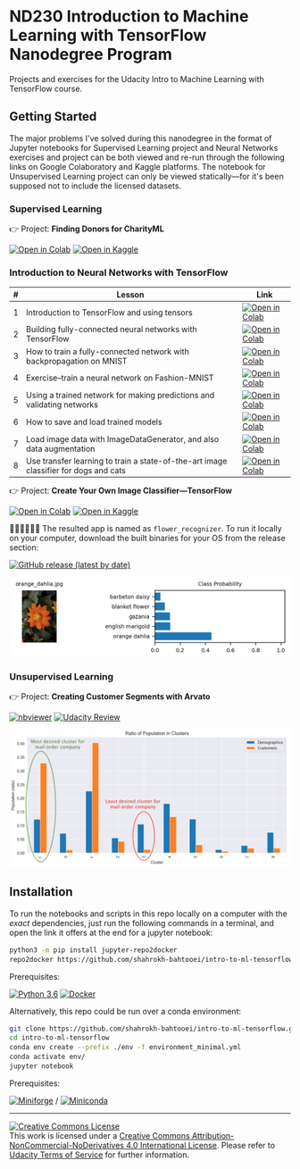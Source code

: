 # ND230 Introduction to Machine Learning with TensorFlow Nanodegree Program

Projects and exercises for the Udacity Intro to Machine Learning with TensorFlow course.

## Getting Started

The major problems I've solved during this nanodegree in the format of Jupyter notebooks for Supervised Learning project
and Neural Networks exercises and project can be both viewed and re-run through the following links on Google
Colaboratory and Kaggle platforms. The notebook for Unsupervised Learning project can only be viewed statically—for it's
been supposed not to include the licensed datasets.

### Supervised Learning

👉 Project: **Finding Donors for CharityML**

[![Open in Colab][colab-svg]][colab-supervised-proj]
[![Open in Kaggle][kaggle-svg]][kaggle-supervised-proj]

### Introduction to Neural Networks with TensorFlow

| #   | Lesson                                                                               | Link                                        | 
|-----|--------------------------------------------------------------------------------------|---------------------------------------------|
| 1   | Introduction to TensorFlow and using tensors                                         | [![Open in Colab][colab-svg]][colab-nn-ex1] | 
| 2   | Building fully-connected neural networks with TensorFlow                             | [![Open in Colab][colab-svg]][colab-nn-ex2] | 
| 3   | How to train a fully-connected network with backpropagation on MNIST                 | [![Open in Colab][colab-svg]][colab-nn-ex3] | 
| 4   | Exercise–train a neural network on Fashion-MNIST                                     | [![Open in Colab][colab-svg]][colab-nn-ex4] | 
| 5   | Using a trained network for making predictions and validating networks               | [![Open in Colab][colab-svg]][colab-nn-ex5] | 
| 6   | How to save and load trained models                                                  | [![Open in Colab][colab-svg]][colab-nn-ex6] | 
| 7   | Load image data with ImageDataGenerator, and also data augmentation                  | [![Open in Colab][colab-svg]][colab-nn-ex7] | 
| 8   | Use transfer learning to train a state-of-the-art image classifier for dogs and cats | [![Open in Colab][colab-svg]][colab-nn-ex8] |

👉 Project: **Create Your Own Image Classifier—TensorFlow**

[![Open in Colab][colab-svg]][colab-nn-proj]
[![Open in Kaggle][kaggle-svg]][kaggle-nn-proj]

👨🏻‍💻👩🏻‍💻 The resulted app is named as `flower_recognizer`. To run it locally on your computer, download the built binaries for your OS from the release section:

[![GitHub release (latest by date)](https://img.shields.io/github/v/release/shahrokh-bahtooei/intro-to-ml-tensorflow)](https://github.com/shahrokh-bahtooei/intro-to-ml-tensorflow/releases)

![](projects/p2_image_classifier/Model_Sanity_Check.png "flower_recognizer")

### Unsupervised Learning

👉 Project: **Creating Customer Segments with Arvato**

[![nbviewer](https://raw.githubusercontent.com/jupyter/design/master/logos/Badges/nbviewer_badge.svg)](https://nbviewer.org/github/shahrokh-bahtooei/intro-to-ml-tensorflow/blob/master/projects/p3_identify_customer_segments/identify_customer_segments.ipynb)
[![Udacity Review](https://badgen.net/badge/view%20review/pdf/red?icon=pdf)](https://github.com/shahrokh-bahtooei/intro-to-ml-tensorflow/blob/master/projects/p3_identify_customer_segments/Udacity_review.pdf)

![Matching clusters in population and the company's clients](projects/p3_identify_customer_segments/Clusters.png)

## Installation

To run the notebooks and scripts in this repo locally on a computer with the _exact_ dependencies, just run the
following commands in a terminal, and open the link it offers at the end for a jupyter notebook:

```sh
python3 -m pip install jupyter-repo2docker
repo2docker https://github.com/shahrokh-bahtooei/intro-to-ml-tensorflow.git
```

Prerequisites:

[![Python 3.6](https://img.shields.io/badge/Python-3.6+-blue.svg)](https://www.python.org/downloads/release/python-360/)
[![Docker](https://badgen.net/badge/icon/Docker?icon=docker&label)](https://https://docker.com/)

Alternatively, this repo could be run over a conda environment:

```sh
git clone https://github.com/shahrokh-bahtooei/intro-to-ml-tensorflow.git
cd intro-to-ml-tensorflow
conda env create --prefix ./env -f environment_minimal.yml
conda activate env/
jupyter notebook
```

Prerequisites:

[![Miniforge](https://img.shields.io/badge/Miniforge-gray.svg)](https://github.com/conda-forge/miniforge)
/ [![Miniconda](https://img.shields.io/badge/Miniconda-gray.svg)](https://docs.conda.io/en/latest/miniconda.html)


[colab-svg]: <https://colab.research.google.com/assets/colab-badge.svg>

[kaggle-svg]: <https://kaggle.com/static/images/open-in-kaggle.svg>


[colab-supervised-proj]: <https://colab.research.google.com/github/shahrokh-bahtooei/intro-to-ml-tensorflow/blob/master/projects/p1_charityml/finding_donors.ipynb>

[kaggle-supervised-proj]: <https://www.kaggle.com/notebooks/welcome?src=https://github.com/shahrokh-bahtooei/intro-to-ml-tensorflow/blob/master/projects/p1_charityml/finding_donors.ipynb>


[colab-nn-ex1]: <https://colab.research.google.com/github/shahrokh-bahtooei/intro-to-ml-tensorflow/blob/master/lessons/intro-to-tensorflow/Part_1_Introduction_to_Neural_Networks_with_TensorFlow_(Exercise).ipynb>

[colab-nn-ex2]: <https://colab.research.google.com/github/shahrokh-bahtooei/intro-to-ml-tensorflow/blob/master/lessons/intro-to-tensorflow/Part_2_Neural_networks_with_TensorFlow_and_Keras_(Exercise).ipynb>

[colab-nn-ex3]: <https://colab.research.google.com/github/shahrokh-bahtooei/intro-to-ml-tensorflow/blob/master/lessons/intro-to-tensorflow/Part_3_Training_Neural_Networks_(Exercise).ipynb>

[colab-nn-ex4]: <https://colab.research.google.com/github/shahrokh-bahtooei/intro-to-ml-tensorflow/blob/master/lessons/intro-to-tensorflow/Part_4_Fashion_MNIST_(Exercise).ipynb>

[colab-nn-ex5]: <https://colab.research.google.com/github/shahrokh-bahtooei/intro-to-ml-tensorflow/blob/master/lessons/intro-to-tensorflow/Part_5_Inference_and_Validation_(Exercise).ipynb>

[colab-nn-ex6]: <https://colab.research.google.com/github/shahrokh-bahtooei/intro-to-ml-tensorflow/blob/master/lessons/intro-to-tensorflow/Part_6_Saving_and_Loading_Models.ipynb>

[colab-nn-ex7]: <https://colab.research.google.com/github/shahrokh-bahtooei/intro-to-ml-tensorflow/blob/master/lessons/intro-to-tensorflow/Part_7_Loading_Image_Data_(Exercise).ipynb>

[colab-nn-ex8]: <https://colab.research.google.com/github/shahrokh-bahtooei/intro-to-ml-tensorflow/blob/master/lessons/intro-to-tensorflow/Part_8_Transfer_Learning_(Exercise).ipynb>


[colab-nn-proj]: <https://colab.research.google.com/github/shahrokh-bahtooei/intro-to-ml-tensorflow/blob/master/projects/p2_image_classifier/build_flower_classifier.ipynb>

[kaggle-nn-proj]: <https://www.kaggle.com/notebooks/welcome?src=https://github.com/shahrokh-bahtooei/intro-to-ml-tensorflow/blob/master/projects/p2_image_classifier/build_flower_classifier.ipynb>

---
<a rel="license" href="http://creativecommons.org/licenses/by-nc-nd/4.0/"><img alt="Creative Commons License" style="border-width:0" src="https://i.creativecommons.org/l/by-nc-nd/4.0/88x31.png" /></a><br />
This work is licensed under a <a rel="license" href="http://creativecommons.org/licenses/by-nc-nd/4.0/">Creative Commons
Attribution-NonCommercial-NoDerivatives 4.0 International License</a>. Please refer
to [Udacity Terms of Service](https://www.udacity.com/legal) for further information.
